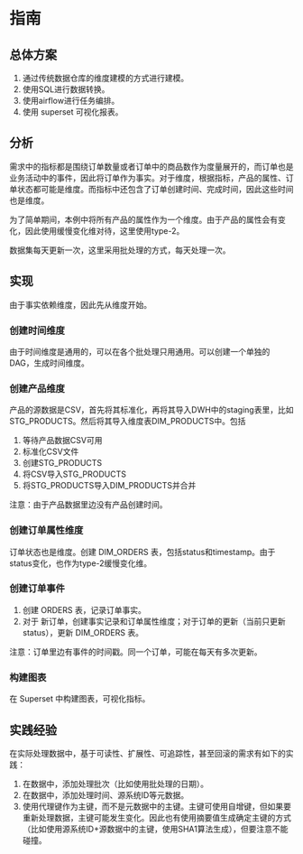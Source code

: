 # 指南

## 总体方案

1. 通过传统数据仓库的维度建模的方式进行建模。
2. 使用SQL进行数据转换。
3. 使用airflow进行任务编排。
4. 使用 superset 可视化报表。

## 分析

需求中的指标都是围绕订单数量或者订单中的商品数作为度量展开的，而订单也是业务活动中的事件，因此将订单作为事实。对于维度，根据指标，产品的属性、订单状态都可能是维度。而指标中还包含了订单创建时间、完成时间，因此这些时间也是维度。

为了简单期间，本例中将所有产品的属性作为一个维度。由于产品的属性会有变化，因此使用缓慢变化维对待，这里使用type-2。

数据集每天更新一次，这里采用批处理的方式，每天处理一次。

## 实现

由于事实依赖维度，因此先从维度开始。

### 创建时间维度

由于时间维度是通用的，可以在各个批处理只用通用。可以创建一个单独的DAG，生成时间维度。

### 创建产品维度

产品的源数据是CSV，首先将其标准化，再将其导入DWH中的staging表里，比如STG_PRODUCTS。然后将其导入维度表DIM_PRODUCTS中。包括

1. 等待产品数据CSV可用
2. 标准化CSV文件
3. 创建STG_PRODUCTS
4. 将CSV导入STG_PRODUCTS
5. 将STG_PRODUCTS导入DIM_PRODUCTS并合并

注意：由于产品数据里边没有产品创建时间。

### 创建订单属性维度

订单状态也是维度。创建 DIM_ORDERS 表，包括status和timestamp。由于status变化，也作为type-2缓慢变化维。

### 创建订单事件

1. 创建 ORDERS 表，记录订单事实。
2. 对于 新订单，创建事实记录和订单属性维度；对于订单的更新（当前只更新status），更新 DIM_ORDERS 表。

注意：订单里边有事件的时间戳。同一个订单，可能在每天有多次更新。

### 构建图表

在 Superset 中构建图表，可视化指标。

## 实践经验

在实际处理数据中，基于可读性、扩展性、可追踪性，甚至回滚的需求有如下的实践：

1. 在数据中，添加处理批次（比如使用批处理的日期）。
2. 在数据中，添加处理时间、源系统ID等元数据。
3. 使用代理键作为主键，而不是元数据中的主键。主键可使用自增键，但如果要重新处理数据，主键可能发生变化。因此也有使用摘要值生成确定主键的方式（比如使用源系统ID+源数据中的主键，使用SHA1算法生成），但要注意不能碰撞。